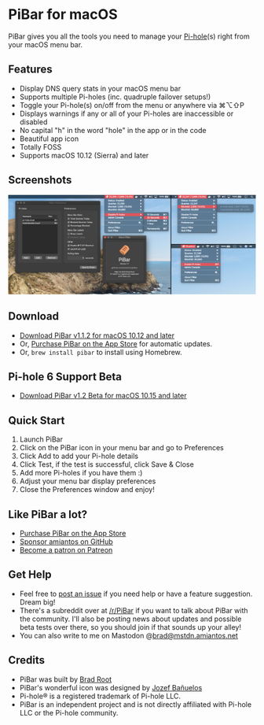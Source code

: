 # PiBar for macOS

PiBar gives you all the tools you need to manage your [Pi-hole](https://pi-hole.net)(s) right from your macOS menu bar.

## Features

- Display DNS query stats in your macOS menu bar
- Supports multiple Pi-holes (inc. quadruple failover setups!)
- Toggle your Pi-hole(s) on/off from the menu or anywhere via ⌘⌥⇧P
- Displays warnings if any or all of your Pi-holes are inaccessible or disabled
- No capital "h" in the word "hole" in the app or in the code
- Beautiful app icon
- Totally FOSS
- Supports macOS 10.12 (Sierra) and later

## Screenshots

![PiBar Screenshots](/.github/screenshots.jpg?raw=true)

## Download

- [Download PiBar v1.1.2 for macOS 10.12 and later](https://s3.amazonaws.com/amiantos/PiBar-1.1.2.zip)
- Or, [Purchase PiBar on the App Store](https://apps.apple.com/us/app/pibar-for-pi-hole/id1514292645?ls=1) for automatic updates.
- Or, `brew install pibar` to install using Homebrew.

## Pi-hole 6 Support Beta

- [Download PiBar v1.2 Beta for macOS 10.15 and later](https://amiantos.s3.us-east-1.amazonaws.com/PiBar-1.2-beta.zip)

## Quick Start

1. Launch PiBar
2. Click on the PiBar icon in your menu bar and go to Preferences
3. Click Add to add your Pi-hole details
4. Click Test, if the test is successful, click Save & Close
5. Add more Pi-holes if you have them :)
6. Adjust your menu bar display preferences
7. Close the Preferences window and enjoy!

## Like PiBar a lot?

- [Purchase PiBar on the App Store](https://apps.apple.com/us/app/pibar-for-pi-hole/id1514292645?ls=1)
- [Sponsor amiantos on GitHub](https://github.com/sponsors/amiantos)
- [Become a patron on Patreon](https://www.patreon.com/amiantos)

## Get Help

- Feel free to [post an issue](https://github.com/amiantos/pibar/issues/new) if you need help or have a feature suggestion. Dream big!
- There's a subreddit over at [/r/PiBar](https://www.reddit.com/r/PiBar) if you want to talk about PiBar with the community. I'll also be posting news about updates and possible beta tests over there, so you should join if that sounds up your alley!
- You can also write to me on Mastodon @[brad@mstdn.amiantos.net](https://mstdn.amiantos.net/brad)

## Credits

- PiBar was built by [Brad Root](https://github.com/amiantos)
- PiBar's wonderful icon was designed by [Jozef Bañuelos](https://jozef.design)
- Pi-hole® is a registered trademark of Pi-hole LLC.
- PiBar is an independent project and is not directly affiliated with Pi-hole LLC or the Pi-hole community.
